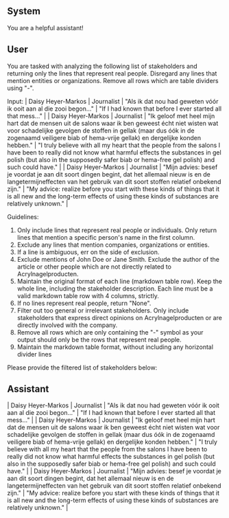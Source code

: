 ## System

You are a helpful assistant!

## User


You are tasked with analyzing the following list of stakeholders and returning only the lines that represent real people. Disregard any lines that mention entities or organizations. Remove all rows which are table dividers using "-".

Input:
| Daisy Heyer-Markos | Journalist | "Als ik dat nou had geweten vóór ik ooit aan al die zooi begon…" | "If I had known that before I ever started all that mess..." |
| Daisy Heyer-Markos | Journalist | "Ik geloof met heel mijn hart dat de mensen uit de salons waar ik ben geweest écht niet wisten wat voor schadelijke gevolgen de stoffen in gellak (maar dus óók in de zogenaamd veiligere biab of hema-vrije gellak) en dergelijke konden hebben." | "I truly believe with all my heart that the people from the salons I have been to really did not know what harmful effects the substances in gel polish (but also in the supposedly safer biab or hema-free gel polish) and such could have." |
| Daisy Heyer-Markos | Journalist | "Mijn advies: besef je voordat je aan dit soort dingen begint, dat het allemaal nieuw is en de langetermijneffecten van het gebruik van dit soort stoffen relatief onbekend zijn." | "My advice: realize before you start with these kinds of things that it is all new and the long-term effects of using these kinds of substances are relatively unknown." |

Guidelines:
1. Only include lines that represent real people or individuals. Only return lines that mention a specific person's name in the first column.
2. Exclude any lines that mention companies, organizations or entities.
3. If a line is ambiguous, err on the side of exclusion.
4. Exclude mentions of John Doe or Jane Smith. Exclude the author of the article or other people which are not directly related to Acrylnagelproducten.
5. Maintain the original format of each line (markdown table row). Keep the whole line, including the stakeholder description. Each line must be a valid markdown table row with 4 columns, strictly.
6. If no lines represent real people, return "None".
7. Filter out too general or irrelevant stakeholders. Only include stakeholders that express direct opinions on Acrylnagelproducten or are directly involved with the company.
8. Remove all rows which are only containing the "-" symbol as your output should only be the rows that represent real people.
9. Maintain the markdown table format, without including any horizontal divider lines

Please provide the filtered list of stakeholders below:
        

## Assistant

| Daisy Heyer-Markos | Journalist | "Als ik dat nou had geweten vóór ik ooit aan al die zooi begon…" | "If I had known that before I ever started all that mess..." |
| Daisy Heyer-Markos | Journalist | "Ik geloof met heel mijn hart dat de mensen uit de salons waar ik ben geweest écht niet wisten wat voor schadelijke gevolgen de stoffen in gellak (maar dus óók in de zogenaamd veiligere biab of hema-vrije gellak) en dergelijke konden hebben." | "I truly believe with all my heart that the people from the salons I have been to really did not know what harmful effects the substances in gel polish (but also in the supposedly safer biab or hema-free gel polish) and such could have." |
| Daisy Heyer-Markos | Journalist | "Mijn advies: besef je voordat je aan dit soort dingen begint, dat het allemaal nieuw is en de langetermijneffecten van het gebruik van dit soort stoffen relatief onbekend zijn." | "My advice: realize before you start with these kinds of things that it is all new and the long-term effects of using these kinds of substances are relatively unknown." |

